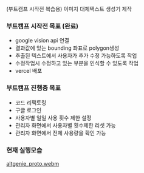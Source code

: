 (부트캠프 시작전 복습용) 이미지 대체택스트 생성기 제작

### 부트캠프 시작전 목표 (완료)
- google vision api 연결
- 결과값에 있는 bounding 좌표로 polygon생성
- 추출된 텍스트에서 사용자가 추가 수정 가능하도록 작업
- 수정작업시 수정하고 있는 부분을 인식할 수 있도록 작업
- vercel 배포

### 부트캠프 진행중 목표
- 코드 리팩토링
- 구글 로그인
- 사용자별 일일 사용 횟수 제한 설정
- 관리자 화면에서 사용자별 횟수제한 리셋 가능
- 관리자 화면에서 전체 사용량을 확인 가능
  

### 현재 실행모습
[altgenie_proto.webm](https://github.com/user-attachments/assets/b0f4df73-0751-405d-b469-b187606c1b8a)

